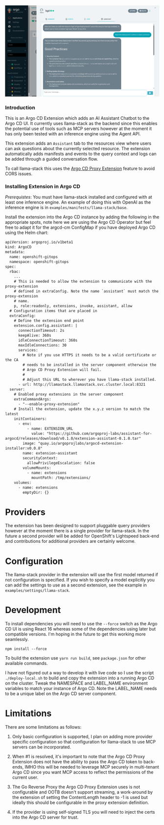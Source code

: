 ![alt text](https://raw.githubusercontent.com/argoproj-labs/assistant-for-argocd/main/docs/img/assistant.png)

### Introduction

This is an Argo CD Extension which adds an AI Assistant Chatbot to the Argo CD UI. It currently uses llama-stack
as the backend since this enables the potential use of tools such as MCP servers however at the moment it has only
been tested with an inference engine using the Agent API.

This extension adds an `Assistant` tab to the resources view where users can ask questions about the currently
selected resource. The extension automatically adds manifests and events to the query context and logs can be added
through a guided conversation flow.

To call llama-stack this uses the [Argo CD Proxy Extension](https://argo-cd.readthedocs.io/en/stable/developer-guide/extensions/proxy-extensions)
feature to avoid CORS issues.

### Installing Extension in Argo CD

*Prerequistes*: You must have llama-stack installed and configured with at least one inference engine. An example of doing
this with OpenAI as the inference engine is in `examples/manifests/llama-stack/base`.

Install the extension into the Argo CD instance by adding the following in the appropriate spots, note here we are using
the Argo CD Operator but feel free to adapt it for the argcd-cm ConfigMap if you have deployed Argo CD using the Helm chart:

```
apiVersion: argoproj.io/v1beta1
kind: ArgoCD
metadata:
  name: openshift-gitops
  namespace: openshift-gitops
spec:
  rbac:
    ...
    # This is needed to allow the extension to communicate with the proxy-extension
    # defined in extraConfig. Note the name `assistant` must match the proxy-extension
    # name.
    p, role:readonly, extensions, invoke, assistant, allow
  # Configuration items that are placed in
  extraConfig:
    # Define the extension end point
    extension.config.assistant: |
      connectionTimeout: 2s
      keepAlive: 360s
      idleConnectionTimeout: 360s
      maxIdleConnections: 30
      services:
        # Note if you use HTTPS it needs to be a valid certificate or the CA
        # needs to be installed in the server component otherwise the
        # Argo CD Proxy Extension will fail.
        #
        # Adjust this URL to wherever you have llama-stack installed.
      - url: http://llamastack.llamastack.svc.cluster.local:8321
  server:
    # Enabled proxy extensions in the server component
    extraCommandArgs:
      - "--enable-proxy-extension"
    # Install the extension, update the x.y.z version to match the latest
    initContainers:
      - env:
          - name: EXTENSION_URL
            value: "https://github.com/argoproj-labs/assistant-for-argocd/releases/download/v0.1.0/extension-assistant-0.1.0.tar"
        image: "quay.io/argoprojlabs/argocd-extension-installer:v0.0.8"
        name: extension-assistant
        securityContext:
          allowPrivilegeEscalation: false
        volumeMounts:
          - name: extensions
            mountPath: /tmp/extensions/
    volumes:
      - name: extensions
        emptyDir: {}
```

# Providers

The extension has been designed to support pluggable query providers however at the moment there is a single
provider for llama-stack. In the future a second provider will be added for OpenShift's Lightspeed back-end
and contributions for additional providers are certainly welcome.

# Configuration

The llama-stack provider in the extension will use the first model returned if not configuration is specified.
If you wish to specify a model explicitly you can add the settings to use as a second extension, see the example
in `examples/settings/llama-stack`.

# Development

To install dependencies you will need to use the `--force` switch as the Argo CD UI is using React 16 whereas
some of the dependencies using later but compatible versions. I'm hoping in the future to get this working
more seamlessly.

```
npm install --force
```

To build the extension use `yarn run build`, see `package.json` for other available commands.

I have not figured out a way to develop it with live code so I use the script `./deploy-local.sh` to build and copy the extension into
a running Argo CD on the cluster. Tweak the NAMESPACE and LABEL_NAME environment variables to match your instance of Argo CD. Note
the LABEL_NAME needs to be a unique label on the Argo CD server component.

# Limitations

There are some limitations as follows:

1. Only basic configuration is supported, I plan on adding more provider specific configuration so that configuration for
llama-stack to use MCP servers can be incorporated.

2. When #1 is resolved, it's important to note that the Argo CD Proxy Extension does not have
the ability to pass the Argo CD token to back-ends, IMHO this will be needed to leverage MCP
securely in multi-tenant Argo CD since you want MCP access to reflect the permissions of the current user.

3. The Go Reverse Proxy the Argo CD Proxy Extension uses is not configurable and OOTB doesn't support
streaming, a work-around by the extension of setting the ContentLength header to
-1 is used but ideally this should be configurable in the proxy extension definition.

4. If the provider is using self-signed TLS you will need to inject the certs into the Argo CD server for trust.


